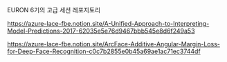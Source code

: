 EURON 6기의 고급 세션 레포지토리

https://azure-lace-fbe.notion.site/A-Unified-Approach-to-Interpreting-Model-Predictions-2017-62035e5e76d9467bbb545e8d6f249a53 

https://azure-lace-fbe.notion.site/ArcFace-Additive-Angular-Margin-Loss-for-Deep-Face-Recognition-c0c7b2855e0b45a69ae1ac71ec3744df 
